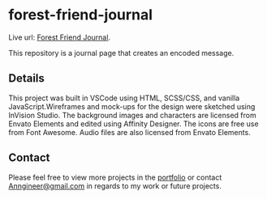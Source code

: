 # forest-friend-journal

Live url: [Forest Friend Journal](https://anngineer.github.io/forest-friend-journal/).

This repository is a journal page that creates an encoded message.

## Details

This project was built in VSCode using HTML, SCSS/CSS, and vanilla JavaScript.Wireframes and mock-ups for the design were sketched using InVision Studio. The background images and characters are licensed from Envato Elements and edited using Affinity Designer. The icons are free use from Font Awesome. Audio files are also licensed from Envato Elements.

## Contact

Please feel free to view more projects in the [portfolio](https://anngineer.com/) or contact Anngineer@gmail.com in regards to my work or future projects.
